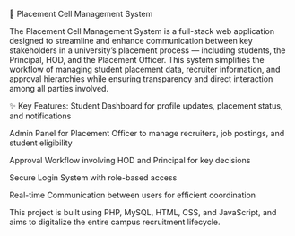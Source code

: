 📌 Placement Cell Management System

The Placement Cell Management System is a full-stack web application designed to streamline and enhance communication between key stakeholders in a university’s placement process — including students, the Principal, HOD, and the Placement Officer. This system simplifies the workflow of managing student placement data, recruiter information, and approval hierarchies while ensuring transparency and direct interaction among all parties involved.

✨ Key Features:
Student Dashboard for profile updates, placement status, and notifications

Admin Panel for Placement Officer to manage recruiters, job postings, and student eligibility

Approval Workflow involving HOD and Principal for key decisions

Secure Login System with role-based access

Real-time Communication between users for efficient coordination

This project is built using PHP, MySQL, HTML, CSS, and JavaScript, and aims to digitalize the entire campus recruitment lifecycle.
